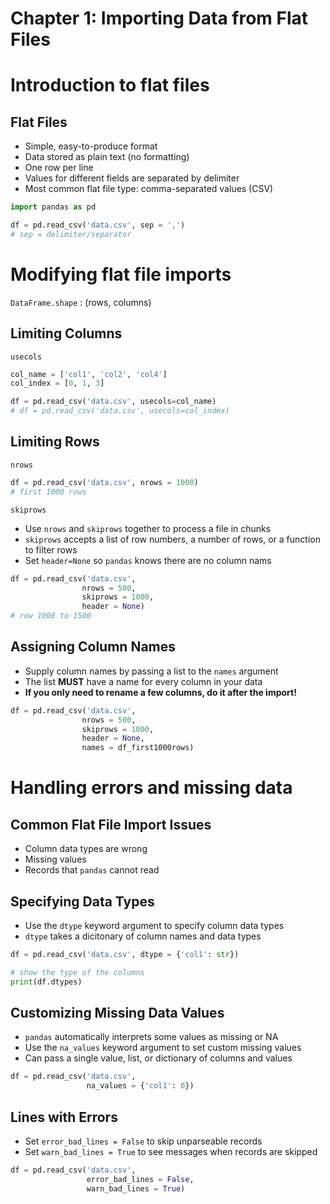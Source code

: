 # Chapter 1: Importing Data from Flat Files

# Introduction to flat files

## Flat Files

- Simple, easy-to-produce format
- Data stored as plain text (no formatting)
- One row per line
- Values for different fields are separated by delimiter
- Most common flat file type: comma-separated values (CSV)

```python
import pandas as pd

df = pd.read_csv('data.csv', sep = ',')
# sep = delimiter/separator
```

# Modifying flat file imports

`DataFrame.shape` : (rows, columns)

## Limiting Columns

`usecols`

```python
col_name = ['col1', 'col2', 'col4']
col_index = [0, 1, 3]

df = pd.read_csv('data.csv', usecols=col_name)
# df = pd.read_csv('data.csv', usecols=col_index)
```

## Limiting Rows

`nrows`

```python
df = pd.read_csv('data.csv', nrows = 1000)
# first 1000 rows
```

`skiprows`

- Use `nrows` and `skiprows` together to process a file in chunks
- `skiprows` accepts a list of row numbers, a number of rows, or a function to filter rows
- Set `header=None` so `pandas` knows there are no column nams

```python
df = pd.read_csv('data.csv', 
                nrows = 500,
                skiprows = 1000,
                header = None)
# row 1000 to 1500
```

## Assigning Column Names

- Supply column names by passing a list to the `names` argument
- The list **MUST** have a name for every column in your data
- **If you only need to rename a few columns, do it after the import!**

```python
df = pd.read_csv('data.csv', 
                nrows = 500,
                skiprows = 1000,
                header = None,
                names = df_first1000rows)
```

# Handling errors and missing data

## Common Flat File Import Issues

- Column data types are wrong
- Missing values
- Records that `pandas` cannot read

## Specifying Data Types

- Use the `dtype` keyword argument to specify column data types
- `dtype` takes a dicitonary of column names and data types

```python
df = pd.read_csv('data.csv', dtype = {'col1': str})

# show the type of the columns
print(df.dtypes)
```

## Customizing Missing Data Values

- `pandas` automatically interprets some values as missing or NA
- Use the `na_values` keyword argument to set custom missing values
- Can pass a single value, list, or dictionary of columns and values

```python
df = pd.read_csv('data.csv',
                 na_values = {'col1': 0})
```

## Lines with Errors

- Set `error_bad_lines = False` to skip unparseable records
- Set `warn_bad_lines = True` to see messages when records are skipped

```python
df = pd.read_csv('data.csv',
                 error_bad_lines = False,
                 warn_bad_lines = True)
```
